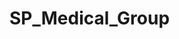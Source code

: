 # SP_Medical_Group
 
<script>




var usuariosDB = [
    { usuario: "macedolivia803@gmail.com", senha: "123" },
    { usuario: "27948535039", senha: "4321" },
    { usuario: "30632214066", senha: "5678" },
    { usuario: "29715601049", senha: "8675" },
];

var usuarioValidar;
var senhaValidar;

function Entrar() {
   

    usuarioValidar = document.getElementById("email").value;
    senhaValidar = document.getElementById("senha").value;

    let usuarioAchado = usuariosDB.find(user => user.usuario === usuarioValidar)
    let senhaAchada = usuariosDB.find(password => password.senha === senhaValidar)

    console.log(usuarioAchado)

    if (usuarioAchado == undefined && senhaAchada == undefined) {
        
        window.alert("Usuário ou senha incorretos.")
    } else if (usuarioAchado == undefined) {
        
        window.alert("Usuário ou senha incorretos.")
    } else if (senhaAchada == undefined) {
       
        window.alert("Usuário ou senha incorretos")
    } else {
        
        window.alert("Login correto!")
        window.location.assign("../html/InicioPaciente.html")
    }
}
</script>
